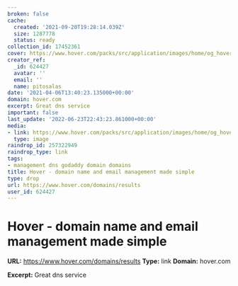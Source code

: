 ```yaml
---
broken: false
cache:
  created: '2021-09-20T19:28:14.039Z'
  size: 1287778
  status: ready
collection_id: 17452361
cover: https://www.hover.com/packs/src/application/images/home/og_hover-ff5e561a072494f142806a1ee8541fca.png
creator_ref:
  _id: 624427
  avatar: ''
  email: ''
  name: pitosalas
date: '2021-04-06T13:40:23.135000+00:00'
domain: hover.com
excerpt: Great dns service
important: false
last_update: '2022-06-23T22:43:23.861000+00:00'
media:
- link: https://www.hover.com/packs/src/application/images/home/og_hover-ff5e561a072494f142806a1ee8541fca.png
  type: image
raindrop_id: 257322949
raindrop_type: link
tags:
- management dns godaddy domain domains
title: Hover - domain name and email management made simple
type: drop
url: https://www.hover.com/domains/results
user_id: 624427
---
```


# Hover - domain name and email management made simple

**URL:** https://www.hover.com/domains/results
**Type:** link
**Domain:** hover.com

**Excerpt:** Great dns service
